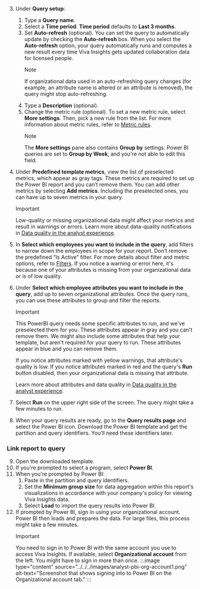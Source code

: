  3. Under **Query setup**:
    
    1. Type a **Query name**.
    1. Select a **Time period**. **Time period** defaults to **Last 3 months**.
    1. Set **Auto-refresh** (optional). You can set the query to automatically update by checking the **Auto-refresh** box. When you select the **Auto-refresh** option, your query automatically runs and computes a new result every time Viva Insights gets updated collaboration data for licensed people.
        >[!Note]
        >If organizational data used in an auto-refreshing query changes (for example, an attribute name is altered or an attribute is removed), the query might stop auto-refreshing.
     4. Type a **Description** (optional).   
     5. Change the metric rule (optional). To set a new metric rule, select **More settings**. Then, pick a new rule from the list. For more information about metric rules, refer to [Metric rules](../../metric-rules.md). 
        >[!Note]
        >The **More settings** pane also contains **Group by** settings. Power BI queries are set to **Group by Week**, and you're not able to edit this field.

 1. Under **Predefined template metrics**, view the list of preselected metrics, which appear as gray tags. These metrics are required to set up the Power BI report and you can’t remove them. You can add other metrics by selecting **Add metrics**. Including the preselected ones, you can have up to seven metrics in your query.
    >[!Important]
    >Low-quality or missing organizational data might affect your metrics and result in warnings or errors. Learn more about data-quality notifications in [Data quality in the analyst experience](../../data-quality-analyst-experience.md).

 1. In **Select which employees you want to include in the query**, add filters to narrow down the employees in scope for your report. Don’t remove the predefined “Is Active” filter. For more details about filter and metric options, refer to [Filters](../../filters.md). If you notice a warning or error here, it's because one of your attributes is missing from your organizational data or is of low quality.
 1. Under **Select which employee attributes you want to include in the query**, add up to seven organizational attributes. Once the query runs, you can use these attributes to group and filter the reports.
    >[!Important]
    >This PowerBI query needs some specific attributes to run, and we've preselected them for you. These attributes appear in gray and you can't remove them. We might also include some attributes that help your template, but aren't required for your query to run. These attributes appear in blue and you can remove them.
    >
    >If you notice attributes marked with yellow warnings, that attribute's quality is low. If you notice attributes marked in red and the query's **Run** button disabled, then your organizational data is missing that attribute. 
    >
    > Learn more about attributes and data quality in [Data quality in the analyst experience](../../data-quality-analyst-experience.md).
 1. Select **Run** on the upper right side of the screen. The query might take a few minutes to run.
 1. When your query results are ready, go to the **Query results page** and select the Power BI icon. Download the Power BI template and get the partition and query identifiers. You’ll need these identifiers later.

### Link report to query

9. Open the downloaded template.
1. If you're prompted to select a program, select **Power BI**.
1. When you're prompted by Power BI:
   1. Paste in the partition and query identifiers.
   1. Set the **Minimum group size** for data aggregation within this report's visualizations in accordance with your company's policy for viewing Viva Insights data.
   1. Select **Load** to import the query results into Power BI.
1. If prompted by Power BI, sign in using your organizational account. Power BI then loads and prepares the data. For large files, this process might take a few minutes.
   >[!Important]
   > You need to sign in to Power BI with the same account you use to access Viva Insights. If available, select **Organizational account** from the left. You might have to sign in more than once.
   >:::image type="content" source="../../../images/analyst-pbi-org-account1.png" alt-text="Screenshot that shows signing into to Power BI on the Organizational account tab." :::


